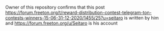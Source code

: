 Owner of this repository confirms that this post https://forum.freeton.org/t/reward-distribution-contest-telegram-ton-contests-winners-15-06-31-12-2020/1455/25?u=seitaro is written by him and https://forum.freeton.org/u/Seitaro is his account
